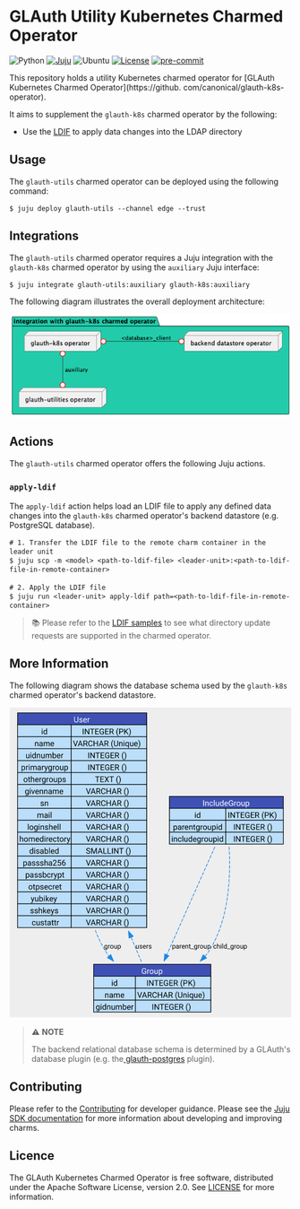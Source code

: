 # GLAuth Utility Kubernetes Charmed Operator

![Python](https://img.shields.io/python/required-version-toml?label=Python&tomlFilePath=https://raw.githubusercontent.com/canonical/glauth-utils/main/pyproject.toml)
[![Juju](https://img.shields.io/badge/Juju%20-3.0+-%23E95420)](https://github.com/juju/juju)
![Ubuntu](https://img.shields.io/badge/Ubuntu-22.04-E95420?label=Ubuntu&logo=ubuntu&logoColor=white)
[![License](https://img.shields.io/github/license/canonical/glauth-utils?label=License)](https://github.com/canonical/glauth-k8s-operator/blob/main/LICENSE)
[![pre-commit](https://img.shields.io/badge/pre--commit-enabled-brightgreen?logo=pre-commit)](https://github.com/pre-commit/pre-commit)

This repository holds a utility Kubernetes charmed operator
for [GLAuth Kubernetes Charmed Operator](https://github.
com/canonical/glauth-k8s-operator).

It aims to supplement the `glauth-k8s` charmed operator by the following:

- Use the [LDIF](https://en.wikipedia.org/wiki/LDAP_Data_Interchange_Format) to
  apply data changes into the LDAP directory

## Usage

The `glauth-utils` charmed operator can be deployed using the following command:

```shell
$ juju deploy glauth-utils --channel edge --trust
```

## Integrations

The `glauth-utils` charmed operator requires a Juju integration with the
`glauth-k8s` charmed operator by using the `auxiliary` Juju interface:

```shell
$ juju integrate glauth-utils:auxiliary glauth-k8s:auxiliary
```

The following diagram illustrates the overall deployment architecture:

![deployment](img/integration.png)

## Actions

The `glauth-utils` charmed operator offers the following Juju actions.

### `apply-ldif`

The `apply-ldif` action helps load an LDIF file to apply any defined data
changes into the `glauth-k8s` charmed operator's backend datastore (e.g.
PostgreSQL database).

```shell
# 1. Transfer the LDIF file to the remote charm container in the leader unit
$ juju scp -m <model> <path-to-ldif-file> <leader-unit>:<path-to-ldif-file-in-remote-container>

# 2. Apply the LDIF file
$ juju run <leader-unit> apply-ldif path=<path-to-ldif-file-in-remote-container>
```

> 📚 Please refer to the [LDIF samples](SAMPLES.md) to see what directory update
> requests are supported in the charmed operator.

## More Information

The following diagram shows the database schema used by the `glauth-k8s`
charmed operator's backend datastore.

![database_schema](img/database_schema_diagram.svg)

> ⚠️ **NOTE**
>
> The backend relational database schema is determined by a GLAuth's database
> plugin (e.g. the[ glauth-postgres](https://github.com/glauth/glauth-postgres)
> plugin).

## Contributing

Please refer to the [Contributing](CONTRIBUTING.md) for developer guidance.
Please see the [Juju SDK documentation](https://juju.is/docs/sdk) for more
information about developing and improving charms.

## Licence

The GLAuth Kubernetes Charmed Operator is free software, distributed under the
Apache Software License, version 2.0.
See [LICENSE](LICENSE) for more information.
